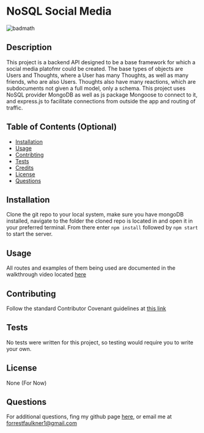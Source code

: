 # NoSQL Social Media
  ![badmath](https://img.shields.io/github/license/QuaggWasTaken/NoSQLSocialMedia)
  
  ## Description 
  
  This project is a backend API designed to be a base framework for which a social media platofmr could be created. The base types of objects are Users and Thoughts, where a User has many Thoughts, as well as many friends, who are also Users. Thoughts also have many reactions, which are subdocuments not given a full model, only a schema. This project uses NoSQL provider MongoDB as well as js package Mongoose to connect to it, and express.js to facilitate connections from outside the app and routing of traffic.
  
  
  ## Table of Contents (Optional)
  
  * [Installation](#installation)
  * [Usage](#usage)
  * [Contribting](#contributing)
  * [Tests](#tests)
  * [Credits](#credits)
  * [License](#license)
  * [Questions](#questions)
  
  
  ## Installation
  
  Clone the git repo to your local system, make sure you have mongoDB installed, navigate to the folder the cloned repo is located in and open it in your preferred terminal. From there enter `npm install` followed by `npm start` to start the server. 
  
  
  ## Usage 
  
  All routes and examples of them being used are documented in the walkthrough video located [here](https://drive.google.com/file/d/1IQO6znIkxoz0KiBGZsSe36z65kyVH_3D/view?usp=sharing)
  
  
  ## Contributing

  Follow the standard Contributor Covenant guidelines at [this link](https://www.contributor-covenant.org/version/2/0/code_of_conduct/)
  
  
  ## Tests

  No tests were written for this project, so testing would require you to write your own.
  
   
  ## License
  
  None (For Now)


  ## Questions

  For additional questions, fing my github page [here](https://github.com/QuaggWasTaken/), or email me at <forrestfaulkner1@gmail.com>
  